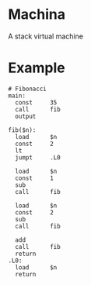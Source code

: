 ﻿# Machina

A stack virtual machine


# Example

```
# Fibonacci
main:
  const     35
  call      fib
  output

fib($n):
  load      $n
  const     2
  lt
  jumpt     .L0

  load      $n
  const     1
  sub
  call      fib

  load      $n
  const     2
  sub
  call      fib

  add
  call      fib
  return
.L0:
  load      $n
  return
```
